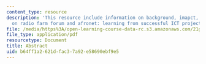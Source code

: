 ```yaml
---
content_type: resource
description: 'This resource include information on background, imapct, challenges,
  on radio farm forum and afronet: learning from successful ICT projects in zambia.'
file: /media/https%3A/open-learning-course-data-rc.s3.amazonaws.com/21g-034-media-education-and-the-marketplace-fall-2005/b64ff1a2621dfac37a92e58690ebf9e5_MIT21G_034F05_zambiancs.pdf
file_type: application/pdf
resourcetype: Document
title: Abstract
uid: b64ff1a2-621d-fac3-7a92-e58690ebf9e5
---
```


